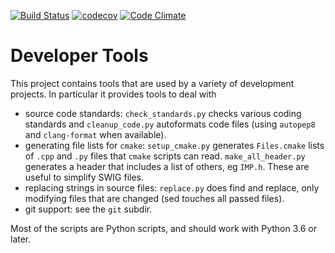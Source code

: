 [![Build Status](https://github.com/salilab/developer_tools/workflows/build/badge.svg?branch=main)](https://github.com/salilab/developer_tools/actions?query=workflow%3Abuild)
[![codecov](https://codecov.io/gh/salilab/developer_tools/branch/main/graph/badge.svg)](https://codecov.io/gh/salilab/developer_tools)
[![Code Climate](https://codeclimate.com/github/salilab/developer_tools/badges/gpa.svg)](https://codeclimate.com/github/salilab/developer_tools)

# Developer Tools

This project contains tools that are used by a variety of development projects.
In particular it provides tools to deal with

- source code standards: `check_standards.py` checks various coding standards
  and `cleanup_code.py` autoformats code files (using `autopep8` and
  `clang-format` when available).
- generating file lists for `cmake`: `setup_cmake.py` generates `Files.cmake`
  lists of `.cpp` and `.py` files that `cmake` scripts can read.
  `make_all_header.py` generates a header that includes a list of others,
  eg `IMP.h`. These are useful to simplify SWIG files.
- replacing strings in source files: `replace.py` does find and replace,
  only modifying files that are changed (sed touches all passed files).
- git support: see the `git` subdir.

Most of the scripts are Python scripts, and should work with Python 3.6 or
later.
